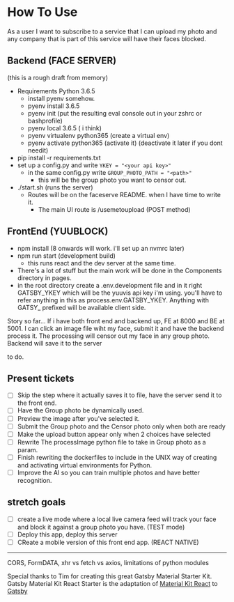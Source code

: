 # How To Use
As a user I want to subscribe to a service that I can upload my photo and any company that is part of this service will have their faces blocked.

## Backend (FACE SERVER)
(this is a rough draft from memory)
* Requirements Python 3.6.5
  * install pyenv somehow.
  * pyenv install 3.6.5
  * pyenv init  (put the resulting eval console out in your zshrc or bashprofile)
  * pyenv local 3.6.5 ( i think)
  * pyenv virtualenv python365 (create a virtual env)
  * pyenv activate python365 (activate it) (deactivate it later if you dont needit)
* pip install -r requirements.txt
* set up a config.py and write `YKEY = "<your api key>"`
  * in the same config.py write `GROUP_PHOTO_PATH = "<path>"`
    * this will be the group photo you want to censor out.
* ./start.sh (runs the server)
  * Routes will be on the faceserve README. when I have time to write it.
    * The main UI route is /usemetoupload (POST method)

## FrontEnd (YUUBLOCK)
* npm install (8 onwards will work. i'll set up an nvmrc later)
* npm run start (development build)
  * this runs react and the dev server at the same time.
* There's a lot of stuff but the main work will be done in the Components directory in pages. 
* in the root directory create a .env.development file and in it right GATSBY_YKEY which will be the yuuvis api key i'm using. you'll have to refer anything in this as process.env.GATSBY_YKEY. Anything with GATSY_ prefixed will be available client side.

Story so far...
If i have both front end and backend up, FE at 8000 and BE at 5001. I can click an image file wiht my face, submit it and have the backend process it. The processing will censor out my face in any group photo. Backend will save it to the server

to do.
## Present tickets
- [ ] Skip the step where it actually saves it to file, have the server send it to the front end.
- [ ] Have the Group photo be dynamically used.
- [ ] Preview the image after you've selected it.
- [ ] Submit the Group photo and the Censor photo only when both are ready
- [ ] Make the upload button appear only when 2 choices have selected
- [ ] Rewrite The processImage python file to take in Group photo as a param.
- [ ] Finish rewriting the dockerfiles to include in the UNIX way of creating and activating virtual environments for Python.
- [ ] Improve the AI so you can train multiple photos and have better recognition.

## stretch goals
- [ ] create a live mode where a local live camera feed will track your face and block it against a group photo you have. (TEST mode)
- [ ] Deploy this app, deploy this server
- [ ] CReate a mobile version of this front end app. (REACT NATIVE)

--- 

CORS, FormDATA, xhr vs fetch vs axios, limitations of python modules


Special thanks to Tim for creating this great Gatsby Material Starter Kit.
Gatsby Material Kit React Starter is the adaptation of [Material Kit React](https://www.creative-tim.com/product/material-kit-react) to [Gatsby](https://www.gatsbyjs.org/)
